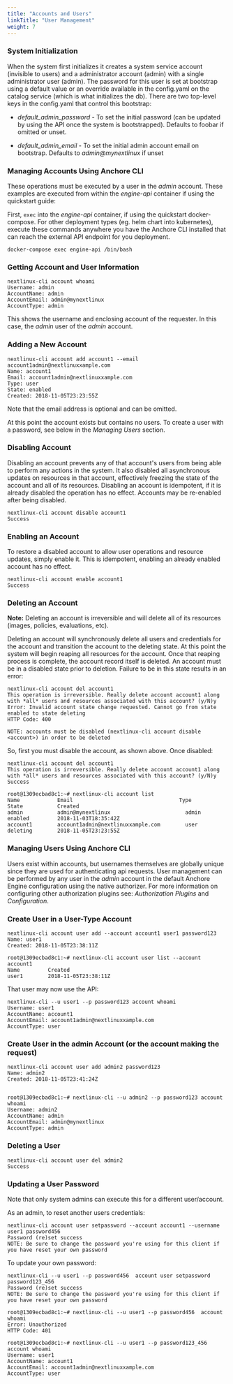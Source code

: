 ```yaml
---
title: "Accounts and Users"
linkTitle: "User Management"
weight: 7
---
```


### System Initialization

When the system first initializes it creates a system service account (invisible to users) and a administrator account (admin) with a single administrator user (admin). The password for this user is set at bootstrap using a default value or an override available in the config.yaml on the catalog service (which is what initializes the db). There are two top-level keys in the config.yaml that control this bootstrap:

- *default_admin_password* - To set the initial password (can be updated by using the API once the system is bootstrapped). Defaults to foobar if omitted or unset.

- *default_admin_email* - To set the initial admin account email on bootstrap. Defaults to *admin@mynextlinux* if unset

### Managing Accounts Using Anchore CLI

These operations must be executed by a user in the *admin* account. These examples are executed from within the *engine-api* container if using the quickstart guide:

First, `exec` into the *engine-api* container, if using the quickstart docker-compose. For other deployment types (eg. helm chart into kubernetes), execute these commands anywhere you have the Anchore CLI installed that can reach the external API endpoint for you deployment.

`docker-compose exec engine-api /bin/bash`

### Getting Account and User Information

```
nextlinux-cli account whoami
Username: admin
AccountName: admin
AccountEmail: admin@mynextlinux
AccountType: admin
```

This shows the username and enclosing account of the requester. In this case, the *admin* user of the *admin* account.

### Adding a New Account

```
nextlinux-cli account add account1 --email account1admin@nextlinuxxample.com
Name: account1
Email: account1admin@nextlinuxxample.com
Type: user
State: enabled
Created: 2018-11-05T23:23:55Z
```

Note that the email address is optional and can be omitted.

At this point the account exists but contains no users. To create a user with a password, see below in the *Managing Users* section.

### Disabling Account

Disabling an account prevents any of that account's users from being able to perform any actions in the system. It also disabled all asynchronous updates on resources in that account, effectively freezing the state of the account and all of its resources. Disabling an account is idempotent, if it is already disabled the operation has no effect. Accounts may be re-enabled after being disabled.

```
nextlinux-cli account disable account1
Success
```

### Enabling an Account

To restore a disabled account to allow user operations and resource updates, simply enable it. This is idempotent, enabling an already enabled account has no effect.

```
nextlinux-cli account enable account1
Success
```

### Deleting an Account

**Note:** Deleting an account is irreversible and will delete all of its resources (images, policies, evaluations, etc).

Deleting an account will synchronously delete all users and credentials for the account and transition the account to the deleting state. At this point the system will begin reaping all resources for the account. Once that reaping process is complete, the account record itself is deleted. An account must be in a disabled state prior to deletion. Failure to be in this state results in an error:

```
nextlinux-cli account del account1
This operation is irreversible. Really delete account account1 along with *all* users and resources associated with this account? (y/N)y
Error: Invalid account state change requested. Cannot go from state enabled to state deleting
HTTP Code: 400

NOTE: accounts must be disabled (nextlinux-cli account disable <account>) in order to be deleted
```

So, first you must disable the account, as shown above. Once disabled:

```
nextlinux-cli account del account1
This operation is irreversible. Really delete account account1 along with *all* users and resources associated with this account? (y/N)y
Success

root@1309ecbad8c1:~# nextlinux-cli account list
Name            Email                                  Type         State           Created                     
admin           admin@mynextlinux                        admin        enabled         2018-11-03T18:35:42Z        
account1        account1admin@nextlinuxxample.com        user         deleting        2018-11-05T23:23:55Z        
```

### Managing Users Using Anchore CLI

Users exist within accounts, but usernames themselves are globally unique since they are used for authenticating api requests. User management can be performed by any user in the *admin* account in the default Anchore Engine configuration using the native authorizer. For more information on configuring other authorization plugins see: *Authorization Plugins* and *Configuration*.

### Create User in a User-Type Account

```
nextlinux-cli account user add --account account1 user1 password123
Name: user1
Created: 2018-11-05T23:38:11Z

root@1309ecbad8c1:~# nextlinux-cli account user list --account account1
Name         Created                     
user1        2018-11-05T23:38:11Z 
```

That user may now use the API:

```
nextlinux-cli --u user1 --p password123 account whoami
Username: user1
AccountName: account1
AccountEmail: account1admin@nextlinuxxample.com
AccountType: user
```

### Create User in the admin Account (or the account making the request)

```
nextlinux-cli account user add admin2 password123
Name: admin2
Created: 2018-11-05T23:41:24Z


root@1309ecbad8c1:~# nextlinux-cli --u admin2 --p password123 account whoami
Username: admin2
AccountName: admin
AccountEmail: admin@mynextlinux
AccountType: admin
```

### Deleting a User

```
nextlinux-cli account user del admin2
Success
```

### Updating a User Password

Note that only system admins can execute this for a different user/account.

As an admin, to reset another users credentials:

```
nextlinux-cli account user setpassword --account account1 --username user1 password456
Password (re)set success
NOTE: Be sure to change the password you're using for this client if you have reset your own password
```

To update your own password:

```
nextlinux-cli --u user1 --p password456  account user setpassword password123_456
Password (re)set success
NOTE: Be sure to change the password you're using for this client if you have reset your own password

root@1309ecbad8c1:~# nextlinux-cli --u user1 --p password456  account whoami
Error: Unauthorized
HTTP Code: 401

root@1309ecbad8c1:~# nextlinux-cli --u user1 --p password123_456  account whoami
Username: user1
AccountName: account1
AccountEmail: account1admin@nextlinuxxample.com
AccountType: user
```